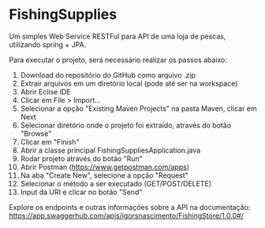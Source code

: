 # FishingSupplies

Um simples Web Service RESTFul para API de uma loja de pescas, utilizando spring + JPA.

Para executar o projeto, será necessário realizar os passos abaixo:

1. Download do repositório do GitHub como arquivo .zip
2. Extrair arquivos em um diretório local (pode até ser na workspace)
3. Abrir Eclise IDE
4. Clicar em File > Import...
5. Selecionar a opção "Existing Maven Projects" na pasta Maven, clicar em Next
6. Selecionar diretório onde o projeto foi extraído, através do botão "Browse"
7. Clicar em "Finish"
8. Abrir a classe principal FishingSuppliesApplication.java 
9. Rodar projeto através do botão "Run"
10. Abrir Postman (https://www.getpostman.com/apps)
11. Na aba "Create New", selecione a opção "Request"
12. Selecionar o método a ser executado (GET/POST/DELETE)
13. Input da URI e clicar no botão "Send"

Explore os endpoints e outras informações sobre a API na documentação:
https://app.swaggerhub.com/apis/igorsnascimento/FishingStore/1.0.0#/
